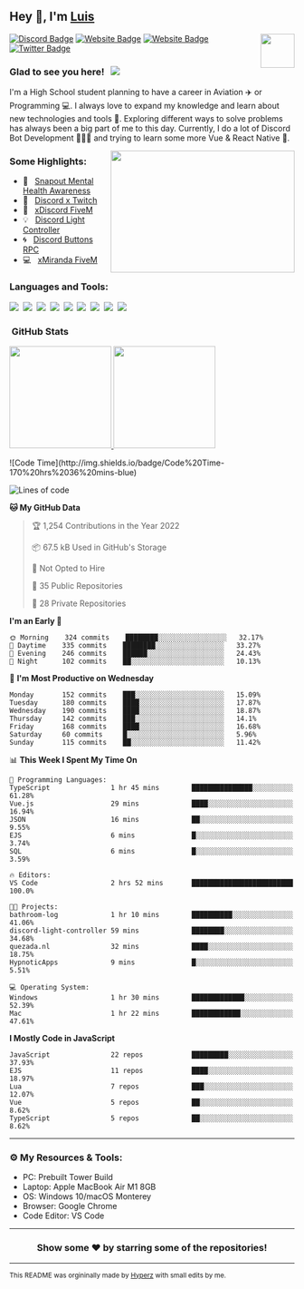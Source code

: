 ## Hey 👋, I'm [Luis](https://hypnoticsiege.net/) 

<img align="right" height="60" width="60" alt="" src="https://hypnoticsiege.net/images/uploads/logo.png" />

[![Discord Badge](https://img.shields.io/badge/-Discord-000000?style=flat-square&logo=Discord&logoColor=white)](https://hypnoticsiege.net/discord)
[![Website Badge](https://img.shields.io/badge/Snowside-000000?style=flat-square&logo=snowpack&logoColor=blue)](https://hypnoticsiege.net/snowside)
[![Website Badge](https://img.shields.io/badge/Website-000000?style=flat-square&logo=google-chrome&logoColor=white)](https://hypnoticsiege.net/)
[![Twitter Badge](https://img.shields.io/badge/-Twitter-000000?style=flat-square&logo=Twitter&logoColor=blue)](https://twitter.com/hypnoticsiege)

### Glad to see you here! &nbsp; ![](https://komarev.com/ghpvc/?username=HypnoticSiege&label=Views&color=blue&style=plastic) 

I'm a High School student planning to have a career in Aviation ✈️ or Programming 💻. I always love to expand my knowledge and learn about new technologies and tools 🔨.  Exploring different ways to solve problems has always been a big part of me to this day. Currently, I do a lot of Discord Bot Development 👨🏻‍💻 and trying to learn some more Vue & React Native 👀.

<img align="right" height="215" width="325" alt="" src="https://cdn.dribbble.com/users/416610/screenshots/4801105/coding_desk_flat_vector_ui_ux_design_illustration_motion_animation_gif2.gif" />


### Some Highlights:

- 📌 &nbsp; [Snapout Mental Health Awareness](https://snapout.nl/)
- 🚀 &nbsp; [Discord x Twitch](https://github.com/HypnoticSiege/Discord-x-Twitch)
- 🏫 &nbsp; [xDiscord FiveM](https://github.com/HypnoticSiege/xDiscord)
- 💡 &nbsp; [Discord Light Controller](https://github.com/HypnoticSiege/discord-light-controller)
- 🌀 &nbsp; [Discord Buttons RPC](https://github.com/HypnoticSiege/Discord-Buttons-RPC)
- 💻 &nbsp; [xMiranda FiveM](https://github.com/HypnoticSiege/xMiranda)

### Languages and Tools:

![](https://img.shields.io/badge/JavaScript-000000?style=for-the-badge&logo=javascript&logoColor=yellow)&nbsp;
![](https://img.shields.io/badge/Node.js-000000?style=for-the-badge&logo=node.js&logoColor=green)&nbsp;
![](https://img.shields.io/badge/HTML5-000000?style=for-the-badge&logo=html5&logoColor=orange)&nbsp;
![](https://img.shields.io/badge/CSS3-000000?style=for-the-badge&logo=css3&logoColor=blue)&nbsp;
![](https://img.shields.io/badge/Typescript-000000?style=for-the-badge&logo=typescript&logoColor=blue)&nbsp;
![](https://img.shields.io/badge/Windows-000000?style=for-the-badge&logo=windows&logoColor=blue)&nbsp;
![](https://img.shields.io/badge/Linux-000000?style=for-the-badge&logo=linux&logoColor=orange)&nbsp;
![](https://img.shields.io/badge/Discord-000000?style=for-the-badge&logo=discord&logoColor=white)&nbsp;
![](https://img.shields.io/badge/GitHub-000000?style=for-the-badge&logo=github&logoColor=white)&nbsp;

### &nbsp;GitHub Stats

<p align="left">
<a href="https://github.com/HypnoticSiege">
  <img height="180em" src="https://github-readme-stats-eight-theta.vercel.app/api?username=HypnoticSiege&show_icons=true&theme=react&include_all_commits=true&count_private=true"/>
  <img height="180em" src="https://github-readme-stats-eight-theta.vercel.app/api/top-langs/?username=HypnoticSiege&layout=compact&langs_count=8&theme=react"/>
  </a>
</p>
<!--START_SECTION:waka-->
![Code Time](http://img.shields.io/badge/Code%20Time-170%20hrs%2036%20mins-blue)

![Lines of code](https://img.shields.io/badge/From%20Hello%20World%20I%27ve%20Written-200%20Thousand%20lines%20of%20code-blue)

**🐱 My GitHub Data** 

> 🏆 1,254 Contributions in the Year 2022
 > 
> 📦 67.5 kB Used in GitHub's Storage 
 > 
> 🚫 Not Opted to Hire
 > 
> 📜 35 Public Repositories 
 > 
> 🔑 28 Private Repositories  
 > 
**I'm an Early 🐤** 

```text
🌞 Morning    324 commits    ████████░░░░░░░░░░░░░░░░░   32.17% 
🌆 Daytime    335 commits    ████████░░░░░░░░░░░░░░░░░   33.27% 
🌃 Evening    246 commits    ██████░░░░░░░░░░░░░░░░░░░   24.43% 
🌙 Night      102 commits    ██░░░░░░░░░░░░░░░░░░░░░░░   10.13%

```
📅 **I'm Most Productive on Wednesday** 

```text
Monday       152 commits    ███░░░░░░░░░░░░░░░░░░░░░░   15.09% 
Tuesday      180 commits    ████░░░░░░░░░░░░░░░░░░░░░   17.87% 
Wednesday    190 commits    ████░░░░░░░░░░░░░░░░░░░░░   18.87% 
Thursday     142 commits    ███░░░░░░░░░░░░░░░░░░░░░░   14.1% 
Friday       168 commits    ████░░░░░░░░░░░░░░░░░░░░░   16.68% 
Saturday     60 commits     █░░░░░░░░░░░░░░░░░░░░░░░░   5.96% 
Sunday       115 commits    ██░░░░░░░░░░░░░░░░░░░░░░░   11.42%

```


📊 **This Week I Spent My Time On** 

```text
💬 Programming Languages: 
TypeScript               1 hr 45 mins        ███████████████░░░░░░░░░░   61.28% 
Vue.js                   29 mins             ████░░░░░░░░░░░░░░░░░░░░░   16.94% 
JSON                     16 mins             ██░░░░░░░░░░░░░░░░░░░░░░░   9.55% 
EJS                      6 mins              █░░░░░░░░░░░░░░░░░░░░░░░░   3.74% 
SQL                      6 mins              █░░░░░░░░░░░░░░░░░░░░░░░░   3.59%

🔥 Editors: 
VS Code                  2 hrs 52 mins       █████████████████████████   100.0%

🐱‍💻 Projects: 
bathroom-log             1 hr 10 mins        ██████████░░░░░░░░░░░░░░░   41.06% 
discord-light-controller 59 mins             ████████░░░░░░░░░░░░░░░░░   34.68% 
quezada.nl               32 mins             ████░░░░░░░░░░░░░░░░░░░░░   18.75% 
HypnoticApps             9 mins              █░░░░░░░░░░░░░░░░░░░░░░░░   5.51%

💻 Operating System: 
Windows                  1 hr 30 mins        █████████████░░░░░░░░░░░░   52.39% 
Mac                      1 hr 22 mins        ████████████░░░░░░░░░░░░░   47.61%

```

**I Mostly Code in JavaScript** 

```text
JavaScript               22 repos            █████████░░░░░░░░░░░░░░░░   37.93% 
EJS                      11 repos            ████░░░░░░░░░░░░░░░░░░░░░   18.97% 
Lua                      7 repos             ███░░░░░░░░░░░░░░░░░░░░░░   12.07% 
Vue                      5 repos             ██░░░░░░░░░░░░░░░░░░░░░░░   8.62% 
TypeScript               5 repos             ██░░░░░░░░░░░░░░░░░░░░░░░   8.62%

```



<!--END_SECTION:waka-->

---

### ⚙️ My Resources & Tools:

- PC: Prebuilt Tower Build
- Laptop: Apple MacBook Air M1 8GB
- OS: Windows 10/macOS Monterey
- Browser: Google Chrome
- Code Editor: VS Code

---

<h3 align=center>Show some ❤️ by starring some of the repositories!</h3>

---
<small>This README was orgininally made by <a href="https://hyperz.net/">Hyperz</a> with small edits by me.</small>
